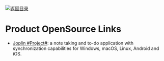 [![返回目录](https://parg.co/UGo)](https://github.com/wxyyxc1992/Awesome-Links)

# Product OpenSource Links

* [Joplin #Project#](https://github.com/laurent22/joplin): a note taking and to-do application with synchronization capabilities for Windows, macOS, Linux, Android and iOS.
